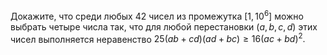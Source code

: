 Докажите, что среди любых 42 чисел из промежутка $[1,{{10}^{6}}]$ можно выбрать четыре числа так, что для любой перестановки $\left( a,b,c,d \right)$ этих чисел выполняется неравенство  $25\left( ab+cd \right)\left( ad+bc \right)\ge 16{{\left( ac+bd \right)}^{2}}.$